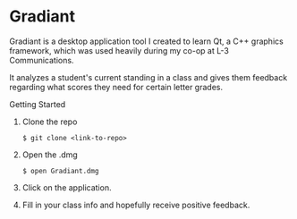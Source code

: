 # Gradiant
Gradiant is a desktop application tool I created to learn Qt, a C++ graphics framework, which was used heavily during my co-op at L-3 Communications.

It analyzes a student's current standing in a class and gives them feedback regarding what scores they need for certain letter grades.

Getting Started
1. Clone the repo
  
    `$ git clone <link-to-repo>`

2. Open the .dmg
  
    `$ open Gradiant.dmg`

3. Click on the application.

4. Fill in your class info and hopefully receive positive feedback.
